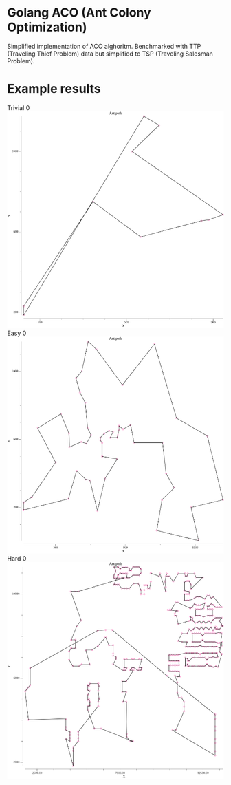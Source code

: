# Golang ACO (Ant Colony Optimization)
Simplified implementation of ACO alghoritm. Benchmarked with TTP (Traveling Thief Problem) data but simplified to TSP (Traveling Salesman Problem).

# Example results
Trivial 0
![trivial_0_res](./doc/results/result_of_trivial_0.ttp.png?)
Easy 0
![easy_0_res](./doc/results/result_of_easy_0.ttp.png?)
Hard 0
![hard_0_res](./doc/results/result_of_hard_0.ttp.png?)